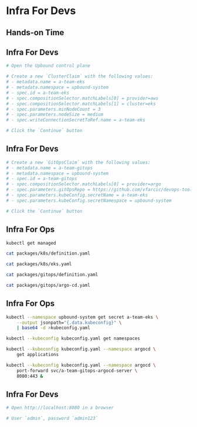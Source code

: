 <!-- .slide: data-background="../img/background/hands-on.jpg" -->
# Infra For Devs

## Hands-on Time


## Infra For Devs

```bash
# Open the Upbound control plane

# Create a new `ClusterClaim` with the following values:
# - metadata.name = a-team-eks
# - metadata.namespace = upbound-system
# - spec.id = a-team-eks
# - spec.compositionSelector.matchLabels[0] = provider=aws
# - spec.compositionSelector.matchLabels[1] = cluster=eks
# - spec.parameters.minNodeCount = 3
# - spec.parameters.nodeSize = medium
# - spec.writeConnectionSecretToRef.name = a-team-eks

# Click the `Continue` button
```


## Infra For Devs

```bash
# Create a new `GitOpsClaim` with the following values:
# - metadata.name = a-team-gitops
# - metadata.namespace = upbound-system
# - spec.id = a-team-gitops
# - spec.compositionSelector.matchLabels[0] = provider=argo
# - spec.parameters.gitOpsRepo = https://github.com/vfarcic/devops-toolkit-crossplane.git
# - spec.parameters.kubeConfig.secretName = a-team-eks
# - spec.parameters.kubeConfig.secretNamespace = upbound-system

# Click the `Continue` button
```


## Infra For Ops

```bash
kubectl get managed

cat packages/k8s/definition.yaml

cat packages/k8s/eks.yaml

cat packages/gitops/definition.yaml

cat packages/gitops/argo-cd.yaml
```


## Infra For Ops

```bash
kubectl --namespace upbound-system get secret a-team-eks \
    --output jsonpath="{.data.kubeconfig}" \
    | base64 -d >kubeconfig.yaml

kubectl --kubeconfig kubeconfig.yaml get namespaces

kubectl --kubeconfig kubeconfig.yaml --namespace argocd \
    get applications

kubectl --kubeconfig kubeconfig.yaml --namespace argocd \
    port-forward svc/a-team-gitops-argocd-server \
    8080:443 &
```


## Infra For Devs

```bash
# Open http://localhost:8080 in a browser

# User `admin`, password `admin123`
```


<!-- .slide: data-background="../img/products/crossplane.png" data-background-size="contain" -->